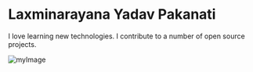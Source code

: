 # Laxminarayana Yadav Pakanati

I love learning new technologies. I contribute to a number of open source projects.

![myImage](LaxminarayanaImage.jpg)